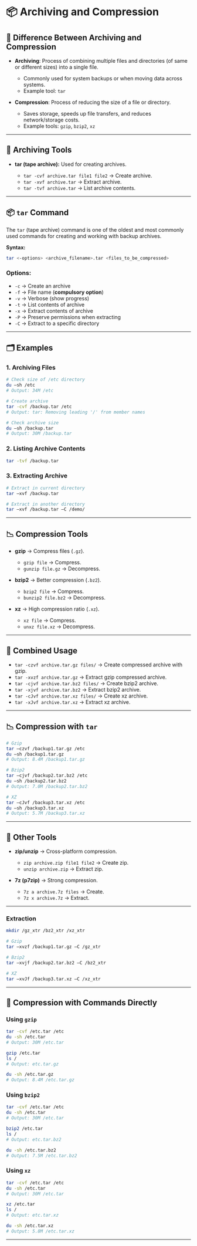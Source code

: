 
# 📦 Archiving and Compression 

## 📌 Difference Between Archiving and Compression
- **Archiving**: Process of combining multiple files and directories (of same or different sizes) into a single file.  
  - Commonly used for system backups or when moving data across systems.  
  - Example tool: `tar`  

- **Compression**: Process of reducing the size of a file or directory.  
  - Saves storage, speeds up file transfers, and reduces network/storage costs.  
  - Example tools: `gzip`, `bzip2`, `xz`

---
  

## 📁 Archiving Tools

* **tar (tape archive):** Used for creating archives.

  * `tar -cvf archive.tar file1 file2` → Create archive.
  * `tar -xvf archive.tar` → Extract archive.
  * `tar -tvf archive.tar` → List archive contents.


---

## 📦 `tar` Command
The `tar` (tape archive) command is one of the oldest and most commonly used commands for creating and working with backup archives.

**Syntax:**
```bash
tar <-options> <archive_filename>.tar <files_to_be_compressed>
````

### Options:

* `-c` → Create an archive
* `-f` → File name (**compulsory option**)
* `-v` → Verbose (show progress)
* `-t` → List contents of archive
* `-x` → Extract contents of archive
* `-P` → Preserve permissions when extracting
* `-C` → Extract to a specific directory

---

## 🗂 Examples

### 1. Archiving Files

```bash
# Check size of /etc directory
du –sh /etc
# Output: 34M /etc

# Create archive
tar -cvf /backup.tar /etc
# Output: tar: Removing leading '/' from member names

# Check archive size
du –sh /backup.tar
# Output: 30M /backup.tar

```
### 2. Listing Archive Contents

```bash
tar -tvf /backup.tar
```

### 3. Extracting Archive

```bash
# Extract in current directory
tar –xvf /backup.tar

# Extract in another directory
tar –xvf /backup.tar –C /demo/
```

---

## 📉 Compression Tools

* **gzip** → Compress files (`.gz`).

  * `gzip file` → Compress.
  * `gunzip file.gz` → Decompress.
* **bzip2** → Better compression (`.bz2`).

  * `bzip2 file` → Compress.
  * `bunzip2 file.bz2` → Decompress.
* **xz** → High compression ratio (`.xz`).

  * `xz file` → Compress.
  * `unxz file.xz` → Decompress.

---


## 🔗 Combined Usage

* `tar -czvf archive.tar.gz files/` → Create compressed archive with gzip.
* `tar -xvzf archive.tar.gz` → Extract gzip compressed archive.
* `tar -cjvf archive.tar.bz2 files/` → Create bzip2 archive.
* `tar -xjvf archive.tar.bz2` → Extract bzip2 archive.
* `tar -cJvf archive.tar.xz files/` → Create xz archive.
* `tar -xJvf archive.tar.xz` → Extract xz archive.

---

## 📉 Compression with `tar`

```bash
# Gzip
tar –czvf /backup1.tar.gz /etc
du –sh /backup1.tar.gz
# Output: 8.4M /backup1.tar.gz

# Bzip2
tar –cjvf /backup2.tar.bz2 /etc
du –sh /backup2.tar.bz2
# Output: 7.0M /backup2.tar.bz2

# XZ
tar –cJvf /backup3.tar.xz /etc
du –sh /backup3.tar.xz
# Output: 5.7M /backup3.tar.xz
```

---
## 📌 Other Tools

* **zip/unzip** → Cross-platform compression.

  * `zip archive.zip file1 file2` → Create zip.
  * `unzip archive.zip` → Extract zip.
* **7z (p7zip)** → Strong compression.

  * `7z a archive.7z files` → Create.
  * `7z x archive.7z` → Extract.

---

### Extraction

```bash
mkdir /gz_xtr /bz2_xtr /xz_xtr

# Gzip
tar –xvzf /backup1.tar.gz –C /gz_xtr

# Bzip2
tar –xvjf /backup2.tar.bz2 –C /bz2_xtr

# XZ
tar –xvJf /backup3.tar.xz –C /xz_xtr
```

---

## 📂 Compression with Commands Directly

### Using `gzip`

```bash
tar -cvf /etc.tar /etc
du -sh /etc.tar
# Output: 30M /etc.tar

gzip /etc.tar
ls /
# Output: etc.tar.gz

du -sh /etc.tar.gz
# Output: 8.4M /etc.tar.gz
```

### Using `bzip2`

```bash
tar -cvf /etc.tar /etc
du -sh /etc.tar
# Output: 30M /etc.tar

bzip2 /etc.tar
ls /
# Output: etc.tar.bz2

du -sh /etc.tar.bz2
# Output: 7.5M /etc.tar.bz2
```

### Using `xz`

```bash
tar -cvf /etc.tar /etc
du -sh /etc.tar
# Output: 30M /etc.tar

xz /etc.tar
ls /
# Output: etc.tar.xz

du -sh /etc.tar.xz
# Output: 5.8M /etc.tar.xz
```

---



















